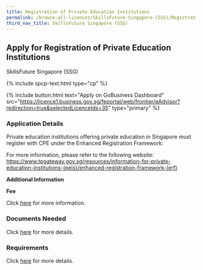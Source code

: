 ```yaml
---
title: Registration of Private Education Institutions
permalink: /browse-all-licences/SkillsFuture-Singapore-(SSG)/Registration-of-Private-Education-Institutions
third_nav_title: SkillsFuture Singapore (SSG)
---
```


## Apply for Registration of Private Education Institutions

SkillsFuture Singapore (SSG)

{% include spcp-text.html type="cp" %}

{% include button.html text="Apply on GoBusiness Dashboard" src="https://licence1.business.gov.sg/feportal/web/frontier/eAdvisor?redirection=true&selectedLicenceIds=35" type="primary" %}

### Application Details

<p>Private education institutions offering private education in Singapore must register with CPE under the Enhanced Registration Framework:</p>
<p>For more information, please refer to the following website:<br /><a href="https://www.tpgateway.gov.sg/resources/information-for-private-education-institutions-(peis)/enhanced-registration-framework-(erf)">https://www.tpgateway.gov.sg/resources/information-for-private-education-institutions-(peis)/enhanced-registration-framework-(erf)</a></p>

**Additional Information**

<p><strong>Fee</strong></p>
<p>Click <a href="https://www.tpgateway.gov.sg/resources/information-for-private-education-institutions-(peis)/enhanced-registration-framework-(erf)/registration-fees">here</a> for more information.</p>

### Documents Needed

<p>Click <a href="https://www.tpgateway.gov.sg/resources/information-for-private-education-institutions-(peis)/enhanced-registration-framework-(erf)/how-do-i-register">here</a> for more details.</p>

### Requirements

<p>Click <a href="https://www.tpgateway.gov.sg/resources/information-for-private-education-institutions-(peis)/enhanced-registration-framework-(erf)/registration-requirements">here</a> for more details.</p>

